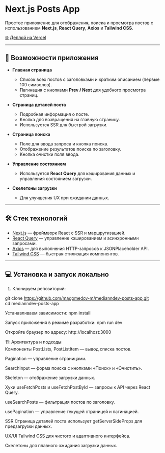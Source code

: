 # Next.js Posts App

Простое приложение для отображения, поиска и просмотра постов с использованием **Next.js**, **React Query**, **Axios** и **Tailwind CSS**.  

[🌐 Деплой на Vercel](https://medianndev.vercel.app/)

---

## 🚀 Возможности приложения

- **Главная страница**  
  - Список всех постов с заголовками и кратким описанием (первые 100 символов).  
  - Пагинация с кнопками **Prev / Next** для удобного просмотра страниц.  

- **Страница деталей поста**  
  - Подробная информация о посте.  
  - Кнопка для возвращения на главную страницу.  
  - Используется SSR для быстрой загрузки.  

- **Страница поиска**  
  - Поле для ввода запроса и кнопка поиска.  
  - Отображение результатов поиска по заголовку.  
  - Кнопка очистки поля ввода.  

- **Управление состоянием**  
  - Используется **React Query** для кэширования данных и управления состоянием загрузки.  

- **Скелетоны загрузки**  
  - Для улучшения UX при ожидании данных.

---

## 🛠 Стек технологий

- [Next.js](https://nextjs.org/) — фреймворк React с SSR и маршрутизацией.  
- [React Query](https://tanstack.com/query/latest) — управление кэшированием и асинхронными запросами.  
- [Axios](https://axios-http.com/) — для выполнения HTTP-запросов к JSONPlaceholder API.  
- [Tailwind CSS](https://tailwindcss.com/) — быстрая стилизация компонентов.  

---

## 💻 Установка и запуск локально

1. Клонируем репозиторий:  

git clone https://github.com/magomedov-m/medianndev-posts-app.git<br/>
cd medianndev-posts-app

Устанавливаем зависимости:
npm install

Запуск приложения в режиме разработки:
npm run dev

Откройте браузер по адресу: http://localhost:3000

🏗 Архитектура и подходы <br />
Компоненты
PostLists, PostListItem — вывод списка постов.

Pagination — управление страницами.

SearchInput — форма поиска с кнопками «Поиск» и «Очистить».

Skeleton — отображение загрузки данных.

Хуки
useFetchPosts и useFetchPostById — запросы к API через React Query.

useSearchPosts — фильтрация постов по заголовку.

usePagination — управление текущей страницей и пагинацией.

SSR
Страница деталей поста использует getServerSideProps для предзагрузки данных.

UX/UI
Tailwind CSS для чистого и адаптивного интерфейса.

Скелетоны для плавного ожидания загрузки данных.
